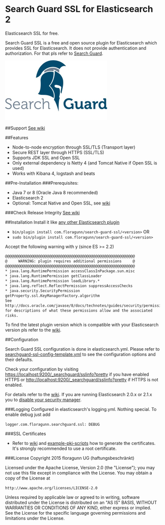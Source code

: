 # Search Guard SSL for Elasticsearch 2
Elasticsearch SSL for free.

Search Guard SSL is a free and open source plugin for Elasticsearch which provides SSL for Elasticsearch. 
It does not provide authentication and authorization. For that pls refer to [Search Guard](https://github.com/floragunncom/search-guard).

![Logo](https://raw.githubusercontent.com/floragunncom/sg-assets/master/logo/sg_logo_small.jpg) 

##Support
[See wiki](https://github.com/floragunncom/search-guard-ssl/wiki/Support)

##Features
* Node-to-node encryption through SSL/TLS (Transport layer)
* Secure REST layer through HTTPS (SSL/TLS)
* Supports JDK SSL and Open SSL
* Only external dependency is Netty 4 (and Tomcat Native if Open SSL is used)
* Works with Kibana 4, logstash and beats

##Pre-Installation
###Prerequisites:
* Java 7 or 8 (Oracle Java 8 recommended)
* Elasticsearch 2
* Optional: Tomcat Native and Open SSL, see [wiki](https://github.com/floragunncom/search-guard-ssl/wiki/Open-SSL-setup)

###Check Release Integrity
[See wiki](https://github.com/floragunncom/search-guard-ssl/wiki/Check-Release-Integrity)

##Installation
Install it like [any other Elasticsearch plugin](https://www.elastic.co/guide/en/elasticsearch/plugins/2.2/plugin-management.html)

* ``bin/plugin install com.floragunn/search-guard-ssl/<version>`` OR
* ``sudo bin/plugin install com.floragunn/search-guard-ssl/<version>``

Accept the following warning with y (since ES >= 2.2)

	@@@@@@@@@@@@@@@@@@@@@@@@@@@@@@@@@@@@@@@@@@@@@@@@@@@@@@@@@@@
	@     WARNING: plugin requires additional permissions     @
	@@@@@@@@@@@@@@@@@@@@@@@@@@@@@@@@@@@@@@@@@@@@@@@@@@@@@@@@@@@
	* java.lang.RuntimePermission accessClassInPackage.sun.misc
	* java.lang.RuntimePermission getClassLoader
	* java.lang.RuntimePermission loadLibrary.*
	* java.lang.reflect.ReflectPermission suppressAccessChecks
	* java.security.SecurityPermission getProperty.ssl.KeyManagerFactory.algorithm
	See http://docs.oracle.com/javase/8/docs/technotes/guides/security/permissions.html
	for descriptions of what these permissions allow and the associated risks.

To find the latest plugin version which is compatible with your Elasticsearch version pls refer to the [wiki](https://github.com/floragunncom/search-guard-ssl/wiki/Check-Release-Integrity).

##Configuration

Search Guard SSL configuration is done in elasticsearch.yml. Please refer to [searchguard-ssl-config-template.yml](searchguard-ssl-config-template.yml) to see the configuration options and their defaults.

Check your configuration by visiting [https://localhost:9200/_searchguard/sslinfo?pretty](https://localhost:9200/_searchguard/sslinfo?pretty) if you have enabled HTTPS or [http://localhost:9200/_searchguard/sslinfo?pretty](http://localhost:9200/_searchguard/sslinfo?pretty) if HTTPS is not enabled.

For details refer to the [wiki](https://github.com/floragunncom/search-guard-ssl/wiki).
If you are running Elasticsearch 2.0.x or 2.1.x you to [disable your security manager](https://github.com/floragunncom/search-guard-ssl/wiki/Disable-security-manager).

###Logging
Configured in elasticsearch's logging.yml. Nothing special. To enable debug just add

``logger.com.floragunn.searchguard.ssl: DEBUG``

###SSL Certificates
* Refer to [wiki](https://github.com/floragunncom/search-guard-ssl/wiki/Generate-Keystores) and [example-pki-scripts](example-pki-scripts) how to generate the certificates. It's strongly recommended to use a root certificate.

###License
Copyright 2015 floragunn UG (haftungsbeschränkt)

Licensed under the Apache License, Version 2.0 (the "License");
you may not use this file except in compliance with the License.
You may obtain a copy of the License at

   ``http://www.apache.org/licenses/LICENSE-2.0``

Unless required by applicable law or agreed to in writing, software
distributed under the License is distributed on an "AS IS" BASIS,
WITHOUT WARRANTIES OR CONDITIONS OF ANY KIND, either express or implied.
See the License for the specific language governing permissions and
limitations under the License.

